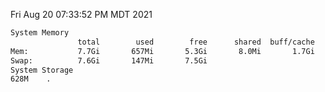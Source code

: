 Fri Aug 20 07:33:52 PM MDT 2021
```bash
System Memory
               total        used        free      shared  buff/cache   available
Mem:           7.7Gi       657Mi       5.3Gi       8.0Mi       1.7Gi       6.7Gi
Swap:          7.6Gi       147Mi       7.5Gi
System Storage
628M	.
```
